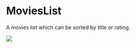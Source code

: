 # MoviesList
A movies list which can be sorted by title or rating.

<a href="https://gfycat.com/AgileIgnorantAlpinegoat"><img src="https://gfycat.com/AgileIgnorantAlpinegoat"/></a>
